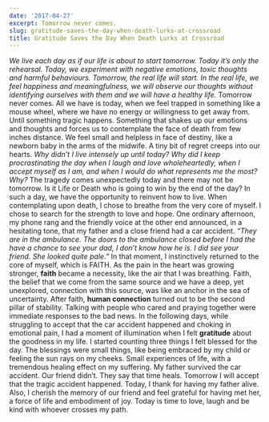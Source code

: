 ```yaml
---
date: '2017-04-27'
excerpt: Tomorrow never comes.
slug: gratitude-saves-the-day-when-death-lurks-at-crossroad
title: Gratitude Saves the Day When Death Lurks at Crossroad
---
```


*We live each day as if our life is about to start tomorrow. Today it’s only the rehearsal. Today, we experiment with negative emotions, toxic thoughts and harmful behaviours.*
*Tomorrow, the real life will start. In the real life, we feel happiness and meaningfulness, we will observe our thoughts without identifying ourselves with them and we will have a healthy life.*
Tomorrow never comes. All we have is today, when we feel trapped in something like a mouse wheel, where we have no energy or willingness to get away from. Until something tragic happens. Something that shakes up our emotions and thoughts and forces us to contemplate the face of death from few inches distance.
We feel small and helpless in face of destiny, like a newborn baby in the arms of the midwife. A tiny bit of regret creeps into our hearts.
*Why didn’t I live intensely up until today?*
*Why did I keep procrastinating the day when I laugh and love wholeheartedly, when I accept myself as I am, and when I would do what represents me the most?*
*Why?*
The tragedy comes unexpectedly today and there may not be tomorrow. Is it Life or Death who is going to win by the end of the day?
In such a day, we have the opportunity to reinvent how to live. When contemplating upon death, I chose to breathe from the very core of myself. I chose to search for the strength to love and hope.
One ordinary afternoon, my phone rang and the friendly voice at the other end announced, in a hesitating tone, that my father and a close friend had a car accident. *“They are in the ambulance. The doors to the ambulance closed before I had the have a chance to see your dad, I don’t know how he is. I did see your friend. She looked quite pale.”*
In that moment, I instinctively returned to the core of myself, which is FAITH. As the pain in the heart was growing stronger, **faith** became a necessity, like the air that I was breathing.
Faith, the belief that we come from the same source and we have a deep, yet unexplored, connection with this source, was like an anchor in the sea of uncertainty.
After faith, **human connection** turned out to be the second pillar of stability. Talking with people who cared and praying together were immediate responses to the bad news.
In the following days, while struggling to accept that the car accident happened and choking in emotional pain, I had a moment of illumination when I felt **gratitude** about the goodness in my life. I started counting three things I felt blessed for the day. The blessings were small things, like being embraced by my child or feeling the sun rays on my cheeks. Small experiences of life, with a tremendous healing effect on my suffering. 
My father survived the car accident. Our friend didn’t.
They say that time heals. Tomorrow I will accept that the tragic accident happened. Today, I thank for having my father alive. Also, I cherish the memory of our friend and feel grateful for having met her, a force of life and embodiment of joy.
Today is time to love, laugh and be kind with whoever crosses my path.
